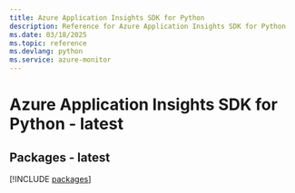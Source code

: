 ```yaml
---
title: Azure Application Insights SDK for Python
description: Reference for Azure Application Insights SDK for Python
ms.date: 03/18/2025
ms.topic: reference
ms.devlang: python
ms.service: azure-monitor
---
```

# Azure Application Insights SDK for Python - latest
## Packages - latest
[!INCLUDE [packages](application-insights-index.md)]